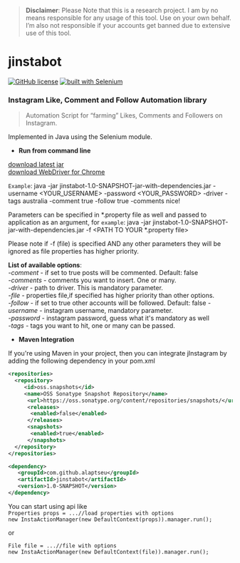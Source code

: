 > **Disclaimer**: Please Note that this is a research project. I am by no means responsible for any usage of this tool. Use on your own behalf. I’m also not responsible if your accounts get banned due to extensive use of this tool.

# jinstabot
[![GitHub license](https://img.shields.io/badge/License-GPL%20v3-blue.svg)](https://github.com/alaptseu/jinstabot/blob/master/LICENSE)
[![built with Selenium](https://img.shields.io/badge/built%20with-Selenium-red.svg)](https://github.com/SeleniumHQ/selenium)

### Instagram Like, Comment and Follow Automation library

> Automation Script for “farming” Likes, Comments and Followers on Instagram. 

Implemented in Java using the Selenium module.

* **Run from command line**

[download latest jar](https://oss.sonatype.org/service/local/artifact/maven/redirect?r=snapshots&g=com.github.alaptseu&a=jinstabot&v=1.0-SNAPSHOT&e=jar&c=jar-with-dependencies)  
[download WebDriver for Chrome](https://sites.google.com/a/chromium.org/chromedriver/)

`Example`: java -jar jinstabot-1.0-SNAPSHOT-jar-with-dependencies.jar -username <YOUR_USERNAME> -password <YOUR_PASSWORD> -driver <PATH TO chromedriver> -tags australia -comment true -follow true -comments nice!

Parameters can be specified in *.property file as well and passed to application as an argument,
for `example`: java -jar jinstabot-1.0-SNAPSHOT-jar-with-dependencies.jar -f <PATH TO YOUR *.property file>

Please note if -f (file) is specified AND any other parameters they will be ignored as file properties has higher priority.

**List of available options**:  
    _-comment_ - if set to true posts will be commented. Default: false  
    _-comments_ - comments you want to insert. One or many.  
    _-driver_ - path to driver. This is mandatory parameter.   
    _-file_ - properties file,if specified  has higher priority than other options.  
    _-follow_ - if set to true other accounts will be followed. Default: false
    _-username_ - instagram username, mandatory parameter.  
    _-password_ - instagram password, guess what it's mandatory as well   
    _-tags_ - tags you want to hit, one or many can be passed.  
    

* **Maven Integration**

If you're using Maven in your project, then you can integrate jInstagram by adding the following dependency in your pom.xml
	
```xml
<repositories>
  <repository>
     <id>oss.snapshots</id>
     <name>OSS Sonatype Snapshot Repository</name>
      <url>https://oss.sonatype.org/content/repositories/snapshots/</url>
      <releases>
       <enabled>false</enabled>
      </releases>
      <snapshots>
       <enabled>true</enabled>
      </snapshots>
  </repository>
</repositories>

<dependency>
   <groupId>com.github.alaptseu</groupId>
   <artifactId>jinstabot</artifactId>
   <version>1.0-SNAPSHOT</version>
</dependency>
```

You can start using api like  
`Properties props = ...//load properties with options`  
`new InstaActionManager(new DefaultContext(props)).manager.run();`  

or  

`File file = ...//file with options`  
`new InstaActionManager(new DefaultContext(file)).manager.run();`

